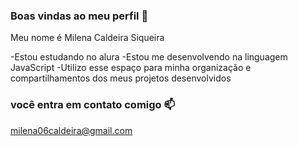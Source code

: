 ### Boas vindas ao meu perfil 💙

Meu nome é Milena Caldeira Siqueira

-Estou estudando no alura
-Estou me desenvolvendo na linguagem JavaScript
-Utilizo esse espaço para minha organização e compartilhamentos dos meus projetos desenvolvidos

### você entra em contato comigo 📫

milena06caldeira@gmail.com
